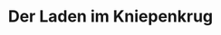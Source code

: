 ---
title: "Der Laden im Kniepenkrug"
url: /waddeweitz/der-laden-im-kniepenkrug/
shop: Supermarkt
---